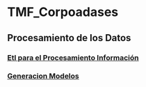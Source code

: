 # TMF_Corpoadases
<h2><b>Procesamiento de los Datos</b></h2>
<h3><p><a href="https://github.com/dcelisPineda/TMF_Corpoadases/blob/main/README_dwh.md"><b>Etl para el Procesamiento Información</b></a></p></h3>
<h3><p><a href="https://github.com/dcelisPineda/TMF_Corpoadases/blob/main/README_dwh.md"><b>Generacion Modelos</b></a></p></h3>
